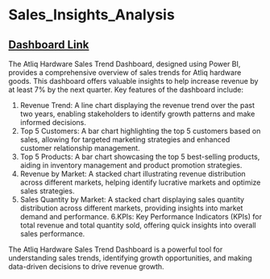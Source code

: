 # Sales_Insights_Analysis


 ## [Dashboard Link](https://1drv.ms/b/c/3a385a8883f3623d/EceZKzC7FVZFn03UKO_PmtIBctnJOJgQgy_oe2dUigY2yQ?e=ywNSeF)

The Atliq Hardware Sales Trend Dashboard, designed using Power BI, provides a comprehensive overview of sales trends for Atliq hardware goods. This dashboard offers valuable insights to help increase revenue by at least 7% by the next quarter. Key features of the dashboard include:

1. Revenue Trend: A line chart displaying the revenue trend over the past two years, enabling stakeholders to identify growth patterns and make informed decisions.
2. Top 5 Customers: A bar chart highlighting the top 5 customers based on sales, allowing for targeted marketing strategies and enhanced customer relationship management.
3. Top 5 Products: A bar chart showcasing the top 5 best-selling products, aiding in inventory management and product promotion strategies.
4. Revenue by Market: A stacked chart illustrating revenue distribution across different markets, helping identify lucrative markets and optimize sales strategies.
5. Sales Quantity by Market: A stacked chart displaying sales quantity distribution across different markets, providing insights into market demand and performance.
6.KPIs: Key Performance Indicators (KPIs) for total revenue and total quantity sold, offering quick insights into overall sales performance.

The Atliq Hardware Sales Trend Dashboard is a powerful tool for understanding sales trends, identifying growth opportunities, and making data-driven decisions to drive revenue growth.
